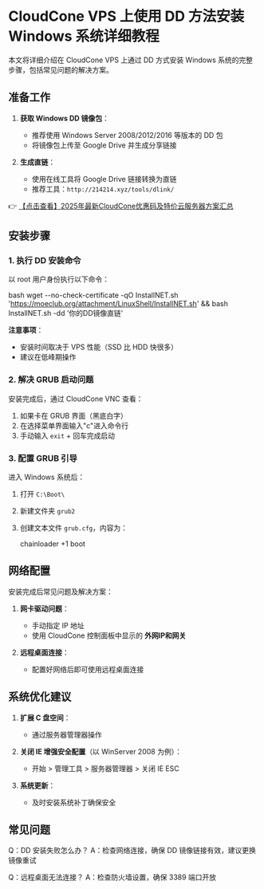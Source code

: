 # CloudCone VPS 上使用 DD 方法安装 Windows 系统详细教程

本文将详细介绍在 CloudCone VPS 上通过 DD 方式安装 Windows 系统的完整步骤，包括常见问题的解决方案。

## 准备工作

1. **获取 Windows DD 镜像包**：
   - 推荐使用 Windows Server 2008/2012/2016 等版本的 DD 包
   - 将镜像包上传至 Google Drive 并生成分享链接

2. **生成直链**：
   - 使用在线工具将 Google Drive 链接转换为直链
   - 推荐工具：`http://214214.xyz/tools/dlink/`

👉 [【点击查看】2025年最新CloudCone优惠码及特价云服务器方案汇总](https://bit.ly/Cloudcone)

## 安装步骤

### 1. 执行 DD 安装命令

以 root 用户身份执行以下命令：

bash
wget --no-check-certificate -qO InstallNET.sh 'https://moeclub.org/attachment/LinuxShell/InstallNET.sh' && bash InstallNET.sh -dd '你的DD镜像直链'

**注意事项**：
- 安装时间取决于 VPS 性能（SSD 比 HDD 快很多）
- 建议在低峰期操作

### 2. 解决 GRUB 启动问题

安装完成后，通过 CloudCone VNC 查看：
1. 如果卡在 GRUB 界面（黑底白字）
2. 在选择菜单界面输入"c"进入命令行
3. 手动输入 `exit` + 回车完成启动

### 3. 配置 GRUB 引导

进入 Windows 系统后：
1. 打开 `C:\Boot\`
2. 新建文件夹 `grub2`
3. 创建文本文件 `grub.cfg`，内容为：
   
   chainloader +1
   boot
   

## 网络配置

安装完成后常见问题及解决方案：

1. **网卡驱动问题**：
   - 手动指定 IP 地址
   - 使用 CloudCone 控制面板中显示的 **外网IP和网关**

2. **远程桌面连接**：
   - 配置好网络后即可使用远程桌面连接

## 系统优化建议

1. **扩展 C 盘空间**：
   - 通过服务器管理器操作

2. **关闭 IE 增强安全配置**（以 WinServer 2008 为例）：
   - 开始 > 管理工具 > 服务器管理器 > 关闭 IE ESC

3. **系统更新**：
   - 及时安装系统补丁确保安全

## 常见问题

Q：DD 安装失败怎么办？
A：检查网络连接，确保 DD 镜像链接有效，建议更换镜像重试

Q：远程桌面无法连接？
A：检查防火墙设置，确保 3389 端口开放